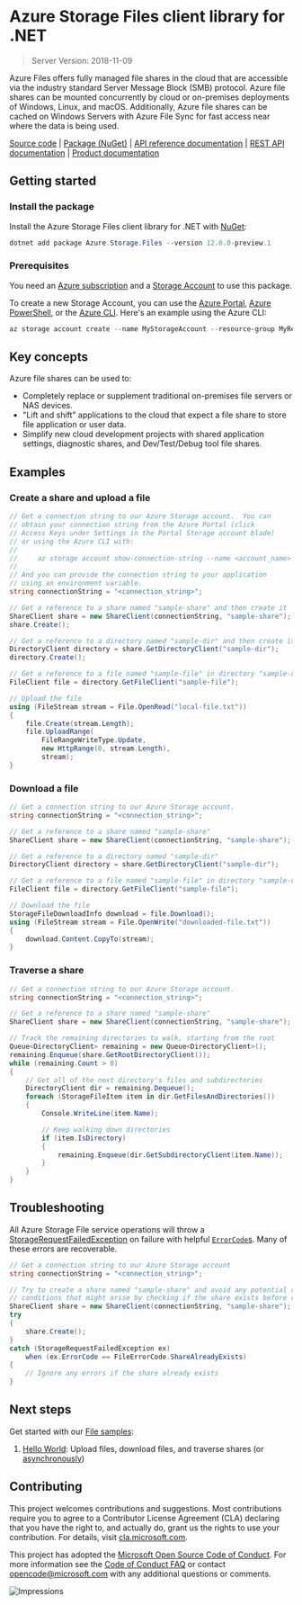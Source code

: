 # Azure Storage Files client library for .NET

> Server Version: 2018-11-09

Azure Files offers fully managed file shares in the cloud that are accessible
via the industry standard Server Message Block (SMB) protocol. Azure file
shares can be mounted concurrently by cloud or on-premises deployments of
Windows, Linux, and macOS. Additionally, Azure file shares can be cached on
Windows Servers with Azure File Sync for fast access near where the data is
being used.

[Source code][source] | [Package (NuGet)][package] | [API reference documentation][docs] | [REST API documentation][rest_docs] | [Product documentation][product_docs]

## Getting started

### Install the package

Install the Azure Storage Files client library for .NET with [NuGet][nuget]:

```Powershell
dotnet add package Azure.Storage.Files --version 12.0.0-preview.1
```

### Prerequisites

You need an [Azure subscription][azure_sub] and a
[Storage Account][storage_account_docs] to use this package.

To create a new Storage Account, you can use the [Azure Portal][storage_account_create_portal],
[Azure PowerShell][storage_account_create_ps], or the [Azure CLI][storage_account_create_cli].
Here's an example using the Azure CLI:

```Powershell
az storage account create --name MyStorageAccount --resource-group MyResourceGroup --location westus --sku Standard_LRS
```

## Key concepts

Azure file shares can be used to:

- Completely replace or supplement traditional on-premises file servers or NAS devices.
- "Lift and shift" applications to the cloud that expect a file share to store file application or user data.
- Simplify new cloud development projects with shared application settings, diagnostic shares, and Dev/Test/Debug tool file shares.

## Examples

### Create a share and upload a file

```c#
// Get a connection string to our Azure Storage account.  You can
// obtain your connection string from the Azure Portal (click
// Access Keys under Settings in the Portal Storage account blade)
// or using the Azure CLI with:
//
//     az storage account show-connection-string --name <account_name> --resource-group <resource_group>
//
// And you can provide the connection string to your application
// using an environment variable.
string connectionString = "<connection_string>";

// Get a reference to a share named "sample-share" and then create it
ShareClient share = new ShareClient(connectionString, "sample-share");
share.Create();

// Get a reference to a directory named "sample-dir" and then create it
DirectoryClient directory = share.GetDirectoryClient("sample-dir");
directory.Create();

// Get a reference to a file named "sample-file" in directory "sample-dir"
FileClient file = directory.GetFileClient("sample-file");

// Upload the file
using (FileStream stream = File.OpenRead("local-file.txt"))
{
    file.Create(stream.Length);
    file.UploadRange(
        FileRangeWriteType.Update,
        new HttpRange(0, stream.Length),
        stream);
}
```

### Download a file

```c#
// Get a connection string to our Azure Storage account.
string connectionString = "<connection_string>";

// Get a reference to a share named "sample-share"
ShareClient share = new ShareClient(connectionString, "sample-share");

// Get a reference to a directory named "sample-dir"
DirectoryClient directory = share.GetDirectoryClient("sample-dir");

// Get a reference to a file named "sample-file" in directory "sample-dir"
FileClient file = directory.GetFileClient("sample-file");

// Download the file
StorageFileDownloadInfo download = file.Download();
using (FileStream stream = File.OpenWrite("downloaded-file.txt"))
{
    download.Content.CopyTo(stream);
}
```

### Traverse a share

```c#
// Get a connection string to our Azure Storage account.
string connectionString = "<connection_string>";

// Get a reference to a share named "sample-share"
ShareClient share = new ShareClient(connectionString, "sample-share");

// Track the remaining directories to walk, starting from the root
Queue<DirectoryClient> remaining = new Queue<DirectoryClient>();
remaining.Enqueue(share.GetRootDirectoryClient());
while (remaining.Count > 0)
{
    // Get all of the next directory's files and subdirectories
    DirectoryClient dir = remaining.Dequeue();
    foreach (StorageFileItem item in dir.GetFilesAndDirectories())
    {
        Console.WriteLine(item.Name);

        // Keep walking down directories
        if (item.IsDirectory)
        {
            remaining.Enqueue(dir.GetSubdirectoryClient(item.Name));
        }
    }
}
```

## Troubleshooting

All Azure Storage File service operations will throw a
[StorageRequestFailedException][StorageRequestFailedException] on failure with
helpful [`ErrorCode`s][error_codes].  Many of these errors are recoverable.

```c#
// Get a connection string to our Azure Storage account
string connectionString = "<connection_string>";

// Try to create a share named "sample-share" and avoid any potential race
// conditions that might arise by checking if the share exists before creating
ShareClient share = new ShareClient(connectionString, "sample-share");
try
{
    share.Create();
}
catch (StorageRequestFailedException ex)
    when (ex.ErrorCode == FileErrorCode.ShareAlreadyExists)
{
    // Ignore any errors if the share already exists
}
```

## Next steps

Get started with our [File samples][samples]:

1. [Hello World](samples/Sample01a_HelloWorld.cs): Upload files, download files, and traverse shares (or [asynchronously](samples/Sample01b_HelloWorldAsync.cs))

## Contributing

This project welcomes contributions and suggestions.  Most contributions require
you to agree to a Contributor License Agreement (CLA) declaring that you have
the right to, and actually do, grant us the rights to use your contribution. For
details, visit [cla.microsoft.com][cla].

This project has adopted the [Microsoft Open Source Code of Conduct][coc].
For more information see the [Code of Conduct FAQ][coc_faq]
or contact [opencode@microsoft.com][coc_contact] with any
additional questions or comments.

![Impressions](https://azure-sdk-impressions.azurewebsites.net/api/impressions/azure-sdk-for-net%2Fsdk%2Fstorage%2FAzure.Storage.Files%2FREADME.png)

<!-- LINKS -->
[source]: https://github.com/Azure/azure-sdk-for-net/tree/master/sdk/storage/Azure.Storage.Files/src
[package]: https://www.nuget.org/packages/Azure.Storage.Files/
[docs]: https://azure.github.io/azure-sdk-for-net/api/Storage/Azure.Storage.Files.html
[rest_docs]: https://docs.microsoft.com/en-us/rest/api/storageservices/file-service-rest-api
[product_docs]: https://docs.microsoft.com/en-us/azure/storage/files/storage-files-introduction
[nuget]: https://www.nuget.org/
[storage_account_docs]: https://docs.microsoft.com/en-us/azure/storage/common/storage-account-overview
[storage_account_create_ps]: https://docs.microsoft.com/en-us/azure/storage/common/storage-quickstart-create-account?tabs=azure-powershell
[storage_account_create_cli]: https://docs.microsoft.com/en-us/azure/storage/common/storage-quickstart-create-account?tabs=azure-cli
[storage_account_create_portal]: https://docs.microsoft.com/en-us/azure/storage/common/storage-quickstart-create-account?tabs=azure-portal
[azure_cli]: https://docs.microsoft.com/cli/azure
[azure_sub]: https://azure.microsoft.com/free/
[StorageRequestFailedException]: https://github.com/Azure/azure-sdk-for-net/tree/master/sdk/storage/Azure.Storage.Common/src/StorageRequestFailedException.cs
[error_codes]: https://docs.microsoft.com/en-us/rest/api/storageservices/file-service-error-codes
[samples]: tests/Samples/
[cla]: https://cla.microsoft.com
[coc]: https://opensource.microsoft.com/codeofconduct/
[coc_faq]: https://opensource.microsoft.com/codeofconduct/faq/
[coc_contact]: mailto:opencode@microsoft.com
